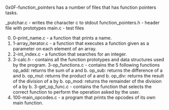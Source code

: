 0x0F-function_pointers has a number of files that has function pointers tasks.

_putchar.c - writes the character c to stdout
function_pointers.h - header file with prototypes
main.c - test files

0. 0-print_name.c - a function that prints a name.
1. 1-array_iterator.c - a function that executes a function given as a parameter on each element of an array.
2. 2-int_index.c - a function that searches for an integer.
3. 3-calc.h - contains all the function prototypes and data structures used by the program.
   3-op_functions.c - contains the 5 following functions
             op_add: returns the sum of a and b.
             op_sub: returns the difference of a and b.
             op_mul: returns the product of a and b.
             op_div: returns the result of the division of a by b.
             op_mod: returns the remainder of the division of a by b.
  3-get_op_func.c - contains the function that selects the correct function to perform the operation asked by the user. 
4. 100-main_opcodes.c - a program that prints the opcodes of its own main function.
